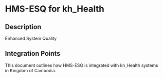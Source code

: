 # HMS-ESQ for kh_Health

## Description

Enhanced System Quality

## Integration Points

This document outlines how HMS-ESQ is integrated with kh_Health systems in Kingdom of Cambodia.
